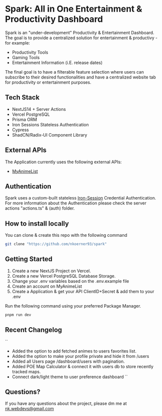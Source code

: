 # Spark: All in One Entertainment & Productivity Dashboard

Spark is an "under-development" Productivity & Entertainment Dashboard.
The goal is to provide a centralized solution for entertainment & productivy - for example:

- Productivity Tools
- Gaming Tools
- Entertainment Information (i.E. release dates)

The final goal is to have a filterable feature selection where users can subscribe to their desired functionalities
and have a centralized website tab for productivity or entertainment purposes.

## Tech Stack

- NextJS14 + Server Actions
- Vercel PostgreSQL
- Prisma ORM
- Iron Sessions Stateless Authentication
- Cypress
- ShadCN/Radix-UI Component Library

## External APIs

The Application currently uses the following external APIs:

- [MyAnimeList](https://myanimelist.net/apiconfig/references/api/v2)

## Authentication

Spark uses a custom-built stateless [Iron-Session](https://github.com/vvo/iron-session) Credential Authentication.
For more information about the Authentication please check the server actions "actions.ts" & (auth) folder.

## How to install locally

You can clone & create this repo with the following command

```bash
git clone "https://github.com/nkoerner93/spark"
```

## Getting Started

1. Create a new NextJS Project on Vercel.
2. Create a new Vercel PostgreSQL Database Storage.
3. Change your .env variables based on the .env.example file
4. Create an account on MyAnimeList
5. Create a Application & get your API ClientID+Secret & add them to your .env

Run the following command using your preferred Package Manager.

```bash
pnpm run dev
```

## Recent Changelog

``

- Added the option to add fetched animes to users favorites list.
- Added the option to make your profile private and hide it from /users
- Added all Users page /dashboard/users with pagination.
- Added POE Map Calculator & connect it with users db to store recently tracked maps.
- Connect dark/light theme to user preference dashboard
  ``

## Questions?

If you have any questions about the project, please dm me at nk.webdevs@gmail.com
